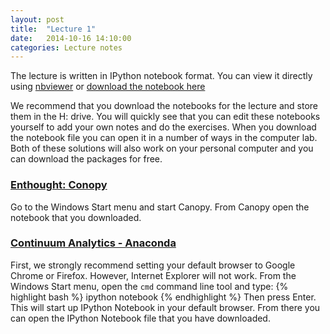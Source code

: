 ```yaml
---
layout: post
title:  "Lecture 1"
date:   2014-10-16 14:10:00
categories: Lecture notes
---
```


The lecture is written in IPython notebook format. You can view it directly using
[nbviewer](http://nbviewer.ipython.org/url/raw.github.com/ggorman/Introduction-to-programming-for-geoscientists/master/notebook/Lecture-1-Introduction-to-programming-for-geoscientists.ipynb?raw=true)
or [download the notebook here](http://raw.github.com/ggorman/Introduction-to-programming-for-geoscientists/master/notebook/Lecture-1-Introduction-to-programming-for-geoscientists.ipynb?raw=true)

We recommend that you download the notebooks for the lecture and store them in the H: drive. You will quickly see that you can edit these notebooks yourself to add your own notes and do the exercises. When you download the notebook file you can open it in a number of ways in the computer lab. Both of these solutions will also work on your personal computer and you can download the packages for free.

### [Enthought: Conopy](https://www.enthought.com/products/canopy/)
Go to the Windows Start menu and start Canopy. From Canopy open the notebook that you downloaded.

### [Continuum Analytics - Anaconda](https://store.continuum.io/cshop/anaconda/)
First, we strongly recommend setting your default browser to Google Chrome or Firefox. However, Internet Explorer will not work. From the Windows Start menu, open the `cmd` command line tool and type:
{% highlight bash %}
ipython notebook
{% endhighlight %}
Then press Enter. This will start up IPython Notebook in your default browser. From there you can open the IPython Notebook file that you have downloaded.

<!--
[Solutions](http://nbviewer.ipython.org/url/raw.github.com/ggorman/Introduction-to-programming-for-geoscientists/master/notebook/Lecture-1-Introduction-to-programming-for-geoscientists-Solutions.ipynb?raw=true)
-->


